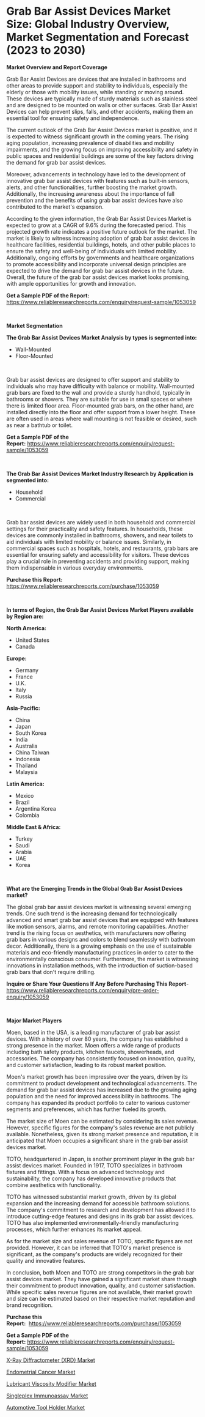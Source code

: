 <p><h1>Grab Bar Assist Devices Market Size: Global Industry Overview, Market Segmentation and Forecast (2023 to 2030)</h1></p><p><strong>Market Overview and Report Coverage</strong></p>
<p><p>Grab Bar Assist Devices are devices that are installed in bathrooms and other areas to provide support and stability to individuals, especially the elderly or those with mobility issues, while standing or moving around. These devices are typically made of sturdy materials such as stainless steel and are designed to be mounted on walls or other surfaces. Grab Bar Assist Devices can help prevent slips, falls, and other accidents, making them an essential tool for ensuring safety and independence.</p><p>The current outlook of the Grab Bar Assist Devices market is positive, and it is expected to witness significant growth in the coming years. The rising aging population, increasing prevalence of disabilities and mobility impairments, and the growing focus on improving accessibility and safety in public spaces and residential buildings are some of the key factors driving the demand for grab bar assist devices.</p><p>Moreover, advancements in technology have led to the development of innovative grab bar assist devices with features such as built-in sensors, alerts, and other functionalities, further boosting the market growth. Additionally, the increasing awareness about the importance of fall prevention and the benefits of using grab bar assist devices have also contributed to the market's expansion.</p><p>According to the given information, the Grab Bar Assist Devices Market is expected to grow at a CAGR of 9.6% during the forecasted period. This projected growth rate indicates a positive future outlook for the market. The market is likely to witness increasing adoption of grab bar assist devices in healthcare facilities, residential buildings, hotels, and other public places to ensure the safety and well-being of individuals with limited mobility. Additionally, ongoing efforts by governments and healthcare organizations to promote accessibility and incorporate universal design principles are expected to drive the demand for grab bar assist devices in the future. Overall, the future of the grab bar assist devices market looks promising, with ample opportunities for growth and innovation.</p></p>
<p><strong>Get a Sample PDF of the Report:</strong> <a href="https://www.reliableresearchreports.com/enquiry/request-sample/1053059">https://www.reliableresearchreports.com/enquiry/request-sample/1053059</a></p>
<p>&nbsp;</p>
<p><strong>Market Segmentation</strong></p>
<p><strong>The Grab Bar Assist Devices Market Analysis by types is segmented into:</strong></p>
<p><ul><li>Wall-Mounted</li><li>Floor-Mounted</li></ul></p>
<p>&nbsp;</p>
<p><p>Grab bar assist devices are designed to offer support and stability to individuals who may have difficulty with balance or mobility. Wall-mounted grab bars are fixed to the wall and provide a sturdy handhold, typically in bathrooms or showers. They are suitable for use in small spaces or where there is limited floor area. Floor-mounted grab bars, on the other hand, are installed directly into the floor and offer support from a lower height. These are often used in areas where wall mounting is not feasible or desired, such as near a bathtub or toilet.</p></p>
<p><strong>Get a Sample PDF of the Report:</strong>&nbsp;<a href="https://www.reliableresearchreports.com/enquiry/request-sample/1053059">https://www.reliableresearchreports.com/enquiry/request-sample/1053059</a></p>
<p>&nbsp;</p>
<p><strong>The Grab Bar Assist Devices Market Industry Research by Application is segmented into:</strong></p>
<p><ul><li>Household</li><li>Commercial</li></ul></p>
<p>&nbsp;</p>
<p><p>Grab bar assist devices are widely used in both household and commercial settings for their practicality and safety features. In households, these devices are commonly installed in bathrooms, showers, and near toilets to aid individuals with limited mobility or balance issues. Similarly, in commercial spaces such as hospitals, hotels, and restaurants, grab bars are essential for ensuring safety and accessibility for visitors. These devices play a crucial role in preventing accidents and providing support, making them indispensable in various everyday environments.</p></p>
<p><strong>Purchase this Report:</strong>&nbsp; <a href="https://www.reliableresearchreports.com/purchase/1053059">https://www.reliableresearchreports.com/purchase/1053059</a></p>
<p>&nbsp;</p>
<p><strong>In terms of Region, the Grab Bar Assist Devices Market Players available by Region are:</strong></p>
<p>
    <p> <strong> North America: </strong>
        <ul>
            <li>United States</li>
            <li>Canada</li>
        </ul>
        </p> 
    <p> <strong> Europe: </strong>
        <ul>
            <li>Germany</li>
            <li>France</li>
            <li>U.K.</li>
            <li>Italy</li>
            <li>Russia</li>
        </ul>
        </p> 
    <p> <strong> Asia-Pacific: </strong>
        <ul>
            <li>China</li>
            <li>Japan</li>
            <li>South Korea</li>
            <li>India</li>
            <li>Australia</li>
            <li>China Taiwan</li>
            <li>Indonesia</li>
            <li>Thailand</li>
            <li>Malaysia</li>
        </ul>
        </p> 
    <p> <strong> Latin America: </strong>
        <ul>
            <li>Mexico</li>
            <li>Brazil</li>
            <li>Argentina Korea</li>
            <li>Colombia</li>
        </ul>
        </p> 
    <p> <strong> Middle East & Africa: </strong>
        <ul>
            <li>Turkey</li>
            <li>Saudi</li>
            <li>Arabia</li>
            <li>UAE</li>
            <li>Korea</li>
        </ul>
    </p>
    </p>
<p>&nbsp;</p>
<p><strong>What are the Emerging Trends in the Global Grab Bar Assist Devices market?</strong></p>
<p><p>The global grab bar assist devices market is witnessing several emerging trends. One such trend is the increasing demand for technologically advanced and smart grab bar assist devices that are equipped with features like motion sensors, alarms, and remote monitoring capabilities. Another trend is the rising focus on aesthetics, with manufacturers now offering grab bars in various designs and colors to blend seamlessly with bathroom decor. Additionally, there is a growing emphasis on the use of sustainable materials and eco-friendly manufacturing practices in order to cater to the environmentally conscious consumer. Furthermore, the market is witnessing innovations in installation methods, with the introduction of suction-based grab bars that don't require drilling.</p></p>
<p><strong>Inquire or Share Your Questions If Any Before Purchasing This Report</strong>- <a href="https://www.reliableresearchreports.com/enquiry/pre-order-enquiry/1053059">https://www.reliableresearchreports.com/enquiry/pre-order-enquiry/1053059</a></p>
<p>&nbsp;</p>
<p><strong>Major Market Players</strong></p>
<p><p>Moen, based in the USA, is a leading manufacturer of grab bar assist devices. With a history of over 80 years, the company has established a strong presence in the market. Moen offers a wide range of products including bath safety products, kitchen faucets, showerheads, and accessories. The company has consistently focused on innovation, quality, and customer satisfaction, leading to its robust market position.</p><p>Moen's market growth has been impressive over the years, driven by its commitment to product development and technological advancements. The demand for grab bar assist devices has increased due to the growing aging population and the need for improved accessibility in bathrooms. The company has expanded its product portfolio to cater to various customer segments and preferences, which has further fueled its growth.</p><p>The market size of Moen can be estimated by considering its sales revenue. However, specific figures for the company's sales revenue are not publicly available. Nonetheless, given its strong market presence and reputation, it is anticipated that Moen occupies a significant share in the grab bar assist devices market.</p><p>TOTO, headquartered in Japan, is another prominent player in the grab bar assist devices market. Founded in 1917, TOTO specializes in bathroom fixtures and fittings. With a focus on advanced technology and sustainability, the company has developed innovative products that combine aesthetics with functionality.</p><p>TOTO has witnessed substantial market growth, driven by its global expansion and the increasing demand for accessible bathroom solutions. The company's commitment to research and development has allowed it to introduce cutting-edge features and designs in its grab bar assist devices. TOTO has also implemented environmentally-friendly manufacturing processes, which further enhances its market appeal.</p><p>As for the market size and sales revenue of TOTO, specific figures are not provided. However, it can be inferred that TOTO's market presence is significant, as the company's products are widely recognized for their quality and innovative features.</p><p>In conclusion, both Moen and TOTO are strong competitors in the grab bar assist devices market. They have gained a significant market share through their commitment to product innovation, quality, and customer satisfaction. While specific sales revenue figures are not available, their market growth and size can be estimated based on their respective market reputation and brand recognition.</p></p>
<p><strong>Purchase this Report:</strong>&nbsp;&nbsp;<a href="https://www.reliableresearchreports.com/purchase/1053059">https://www.reliableresearchreports.com/purchase/1053059</a></p>
<p></p>
<p><strong>Get a Sample PDF of the Report:</strong>&nbsp;<a href="https://www.reliableresearchreports.com/enquiry/request-sample/1053059">https://www.reliableresearchreports.com/enquiry/request-sample/1053059</a></p>
<p><p><a href="https://github.com/merzlyukov93/Market-Research-Report-List-1/blob/main/x-ray-diffractometer-xrd-market.md">X-Ray Diffractometer (XRD) Market</a></p><p><a href="https://medium.com/@emerylittle2023/endometrial-cancer-market-opportunities-and-strategies-forecast-for-period-from-2023-2030-3a325ad9cdcb">Endometrial Cancer Market</a></p><p><a href="https://www.linkedin.com/pulse/lubricant-viscosity-modifier-market-size-2023-2030-global-2aaye/">Lubricant Viscosity Modifier Market</a></p><p><a href="https://medium.com/@joshuahintz2023/decoding-singleplex-immunoassay-market-metrics-market-share-trends-and-growth-patterns-8b6283564a24">Singleplex Immunoassay Market</a></p><p><a href="https://github.com/melchekhinf/Market-Research-Report-List-1/blob/main/automotive-tool-holder-market.md">Automotive Tool Holder Market</a></p></p>